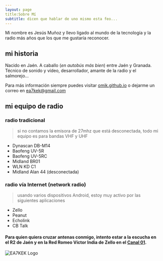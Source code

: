 ```yaml
---
layout: page
title:Sobre Mí
subtitle: dicen que hablar de uno mismo esta feo...
---
```


Mi nombre es Jesús Muñoz y llevo ligado al mundo de la tecnología y la radio más años que los que me gustaría reconocer.

## mi historia

Nacido en Jaén. A caballo (*en autobús más bien*) entre Jaén y Granada. Técnico de sonido y vídeo, desarrollador, amante de la radio y el salmorejo... 

Para más información siempre puedes visitar [omik.github.io](https://omik.github.io) o dejarme un correo en [ea7kek@gmail.com](mailto:ea7kek@gmail.com)

## mi equipo de radio


### radio tradicional


> si no contamos la emisora de 27mhz que está desconectada, todo mi equipo es para bandas VHF y UHF 

- Dynascan DB-M14
- Baofeng UV-5R
- Baofeng UV-5RC
- Midland BR01
- WLN KD C1
- Midland Alan 44 (desconectada)


### radio vía Internet (network radio)


> usando varios dispositivos Android, estoy muy activo por las siguientes aplicaciones

- Zello
- Peanut
- Echolink
- CB Talk


#### Para quien quiera cruzar antenas conmigo, intento estar a la escucha en el R2 de Jaén y en la Red Romeo Víctor India de Zello en el  [Canal 01](https://zello.com/channels/k/gmPbB).



![EA7KEK Logo](https://i.imgur.com/j20GK3n.png)